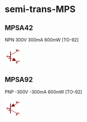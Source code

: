 # semi-trans-MPS

## MPSA42
NPN 300V 300mA 600mW [TO-92]

![MPSA42__1__1](/images/semi-trans-MPS__MPSA42__1__1.png?raw=true) 

## MPSA92
PNP -300V -300mA 600mW [TO-92]

![MPSA92__1__1](/images/semi-trans-MPS__MPSA92__1__1.png?raw=true) 

